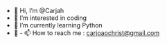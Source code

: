 - 👋 Hi, I’m @Carjah
- 👀 I’m interested in coding
- 🌱 I’m currently learning Python
- 💞️ - 📫 How to reach me : carjoaochrist@gmail.com

<!---
Carjah/Carjah is a ✨ special ✨ repository because its `README.md` (this file) appears on your GitHub profile.
You can click the Preview link to take a look at your changes.
--->
